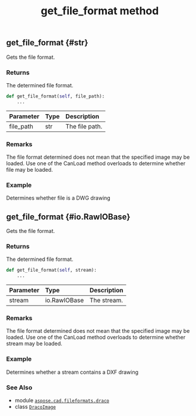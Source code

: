 ﻿---
title: get_file_format method
second_title: Aspose.CAD for Python via .NET API References
description: 
type: docs
weight: 50
url: /python-net/aspose.cad.fileformats.draco/dracoimage/get_file_format/
is_root: false
---

## get_file_format {#str}

Gets the file format.


### Returns 


The determined file format.


```python
def get_file_format(self, file_path):
    ...
```


| Parameter | Type | Description |
| :- | :- | :- |
| file_path | str | The file path. |
### Remarks

The file format determined does not mean that the specified image may be loaded. Use one of the CanLoad method overloads to determine whether file may be loaded.
### Example 


Determines whether file is a DWG drawing


## get_file_format {#io.RawIOBase}

Gets the file format.


### Returns 


The determined file format.


```python
def get_file_format(self, stream):
    ...
```


| Parameter | Type | Description |
| :- | :- | :- |
| stream | io.RawIOBase | The stream. |
### Remarks

The file format determined does not mean that the specified image may be loaded. Use one of the CanLoad method overloads to determine whether stream may be loaded.
### Example 


Determines whether a stream contains a DXF drawing



### See Also
* module [`aspose.cad.fileformats.draco`](../../)
* class [`DracoImage`](/cad/python-net/aspose.cad.fileformats.draco/dracoimage)
